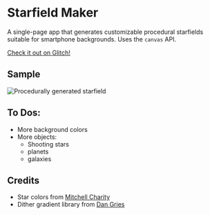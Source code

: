 # Starfield Maker

A single-page app that generates customizable procedural starfields suitable for smartphone backgrounds. Uses the `canvas` API.

[Check it out on Glitch!](https://starfield-maker.glitch.me/)

## Sample
![Procedurally generated starfield](https://cdn.glitch.com/0f64e142-2ddb-4743-a86c-3280669f4a78%2Fdownload%20(3).png?1513448492489)

## To Dos:
* More background colors
* More objects:
  * Shooting stars
  * planets
  * galaxies

## Credits
* Star colors from [Mitchell Charity](http://www.vendian.org/mncharity/dir3/starcolor/)
* Dither gradient library from [Dan Gries](http://rectangleworld.com/blog/archives/713)
